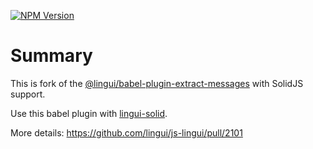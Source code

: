 [![NPM Version](https://img.shields.io/npm/v/babel-plugin-lingui-extract-messages-solid)](https://www.npmjs.com/package/babel-plugin-lingui-extract-messages-solid)

# Summary

This is fork of the [@lingui/babel-plugin-extract-messages](https://www.npmjs.com/package/@lingui/babel-plugin-extract-messages) with SolidJS support.

Use this babel plugin with [lingui-solid](https://www.npmjs.com/package/lingui-solid).

More details: https://github.com/lingui/js-lingui/pull/2101
